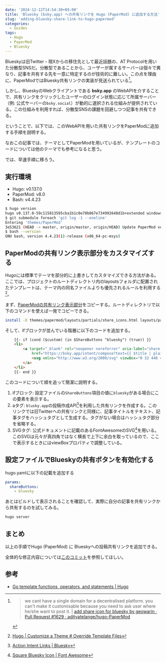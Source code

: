 ```yaml
---
date: '2024-12-12T14:54:30+09:00'
title: 'Bluesky (bsky.app) への共有リンクを Hugo (PaperMod) に追加する方法'
slug: 'adding-bluesky-share-link-to-hugo-papermod'
categories:
  - Guides
tags:
  - Hugo
  - PaperMod
  - Bluesky
---
```


Blueskyは旧Twitter・現Xからの移住先として最近話題の、AT Protocolを用いた分散型SNSだ。分散型であることから、ユーザーが属するサーバーは個々で異なり、記事を共有する先を一意に特定するのが技術的に難しい。この点を理由に、PaperModではBluesky共有リンクの実装が見送られている[^1]。

[^1]: > we cant have a single domain for a decentralised platform. you can't make it customisable because you need to ask user where he/she want to post it. | [add share icon for bluesky by geowarin · Pull Request #1629 · adityatelange/hugo-PaperMod](https://github.com/adityatelange/hugo-PaperMod/pull/1629#issuecomment-2480481785)

しかし、BlueskyのWebクライアントである **bsky.app** のWebAPIを介することで、共有リンクをクリックしたユーザーのログイン状態に応じて所属サーバー（例: 公式サーバーの`bsky.social`）が動的に選択される仕組みが提供されている。この仕組みを利用すれば、分散型SNSの課題を回避しつつ記事を共有できる。

ということで、以下では、このWebAPIを用いた共有リンクをPaperModに追加する手順を説明する。

なおこの記事では、テーマとしてPaperModを用いているが、テンプレートのコードについては他のテーマでも参考になると思う。

では、早速手順に移ろう。

## 実行環境

- Hugo: v0.137.0
- PaperMod: v8.0
- Bash: v4.4.23

```bash
$ hugo version
hugo v0.137.0-59c115813595cba1b1c0e70b867e734992648d1b+extended windows/amd64 BuildDate=2024-11-04T16:04:06Z VendorInfo=gohugoio
$ git submodule foreach 'git log -1 --oneline'
Entering 'themes/PaperMod'
3e53621 (HEAD -> master, origin/master, origin/HEAD) Update PaperMod version to v8+ in license.css and license.js
$ bash --version
GNU bash, version 4.4.23(1)-release (x86_64-pc-msys)
```

## PaperModの共有リンク表示部分をカスタマイズする

Hugoには標準でテーマを部分的に上書きしてカスタマイズできる方法がある。ここでは、プロジェクトのルートディレクトリ内のlayoutsフォルダに配置されたテンプレートは、テーマ内の同名ファイルよりも優先されるルールを利用する[^2]。

[^2]: [Hugo | Customize a Theme # Override Template Files](https://gohugobrasil.netlify.app/themes/customizing/#override-template-files)

まず、[PaperModの共有リンク表示部分](https://github.com/adityatelange/hugo-PaperMod/blob/master/layouts/partials/share_icons.html)をコピーする。ルートディレクトリで以下のコマンドを使えば一発でコピーできる。

```bash
install -D themes/papermod/layouts/partials/share_icons.html layouts/partials/share_icons.html
```

そして、ifブロックが並んでいる階層に以下のコードを追加する。

```html
    {{- if (cond ($custom) (in $ShareButtons "bluesky") (true)) }}
    <li>
        <a target="_blank" rel="noopener noreferrer" aria-label="share {{ $title | plainify }} on Bluesky (bsky.app)"
            href="https://bsky.app/intent/compose?text={{ $title | plainify | htmlEscape }}%20{{ $pageurl | htmlEscape }}{{ if ne ($.Scratch.Get "tags") "" }}%20{{ printf "#%s" (replace ($.Scratch.Get "tags") "," " #") }}{{ end }}">
            <svg xmlns="http://www.w3.org/2000/svg" viewBox="0 32 448 448" xml:space="preserve" height="30px" width="30px" fill="currentColor"><!--!Font Awesome Free 6.7.1 by @fontawesome - https://fontawesome.com License - https://fontawesome.com/license/free Copyright 2024 Fonticons, Inc.--><path d="M64 32C28.7 32 0 60.7 0 96L0 416c0 35.3 28.7 64 64 64l320 0c35.3 0 64-28.7 64-64l0-320c0-35.3-28.7-64-64-64L64 32zM224 247.4c14.5-30 54-85.8 90.7-113.3c26.5-19.9 69.3-35.2 69.3 13.7c0 9.8-5.6 82.1-8.9 93.8c-11.4 40.8-53 51.2-90 44.9c64.7 11 81.2 47.5 45.6 84c-67.5 69.3-97-17.4-104.6-39.6c0 0 0 0 0 0l-.3-.9c-.9-2.6-1.4-4.1-1.8-4.1s-.9 1.5-1.8 4.1c-.1 .3-.2 .6-.3 .9c0 0 0 0 0 0c-7.6 22.2-37.1 108.8-104.6 39.6c-35.5-36.5-19.1-73 45.6-84c-37 6.3-78.6-4.1-90-44.9c-3.3-11.7-8.9-84-8.9-93.8c0-48.9 42.9-33.5 69.3-13.7c36.7 27.5 76.2 83.4 90.7 113.3z"/></svg>
        </a>
    </li>
    {{- end }}
```

このコードについて順を追って簡潔に説明する。
1. ifブロック: 設定ファイルの`ShareButtons`項目の値に`bluesky`がある場合にこの要素を表示する。
2. aタグ: `blusky.app`の投稿作成API[^3]を利用した共有リンクを作成する。このリンクでは旧Twitterへの共有リンクと同様に、記事タイトルをテキスト、記事タグをハッシュタグとして生成する。タグがない場合はハッシュタグ部分を省略する。
3. SVGタグ: 公式ドキュメントに記載のあるFontAwesomeのSVG[^4]を用いる。このSVGは元々が真四角ではなく横長で上下に余白を取っているので、ここで表示するときにはviewBoxプロパティで調整している。

[^3]: [Action Intent Links | Bluesky](https://docs.bsky.app/docs/advanced-guides/intent-links)

[^4]: [Square Bluesky Icon | Font Awesome](https://fontawesome.com/icons/square-bluesky?f=brands&s=solid)

## 設定ファイルでBlueskyの共有ボタンを有効化する

hugo.yamlに以下の記載を追加する

```yaml
params:
  shareButtons:
    - bluesky
```

あとはビルドして表示されることを確認して、実際に自分の記事を共有リンクから共有するのを試してみる。

```bash
hugo server
```

## まとめ

以上の手順でHugo (PaperMod) に Blueskyへの投稿共有リンクを追加できる。

全体的な修正内容については[このコミット](https://github.com/ryoma-yama/ryomayama.com/commit/48c79933126aaf9ef097de624c1642044ad393b1)を参照してほしい。

## 参考

- [Go template functions, operators, and statements | Hugo](https://gohugo.io/functions/go-template/)

